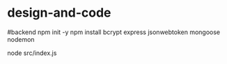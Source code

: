 # design-and-code

#backend
npm init -y
npm install bcrypt express jsonwebtoken mongoose nodemon

node src/index.js
